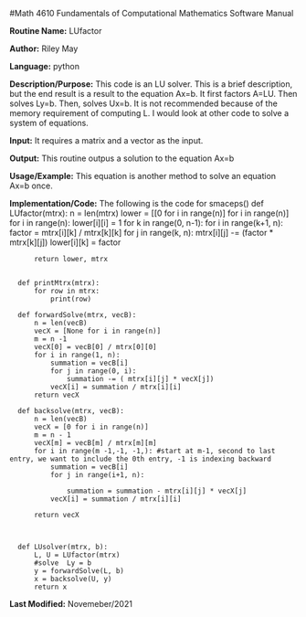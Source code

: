 #Math 4610 Fundamentals of Computational Mathematics Software Manual 

**Routine Name:**           LUfactor

**Author:** Riley May

**Language:** python

**Description/Purpose:** This code is an LU solver. This is a brief description, but the end result is a result to the equation
Ax=b. It first factors A=LU. Then solves Ly=b. Then, solves Ux=b. 
It is not recommended because of the memory requirement of computing L. I would look at other code to solve a system of equations. 


**Input:** It requires a matrix and a vector as the input. 

**Output:** This routine outpus a solution to the equation Ax=b


**Usage/Example:**
This equation is another method to solve an equation  Ax=b once.


**Implementation/Code:** The following is the code for smaceps()
      def LUfactor(mtrx):
          n = len(mtrx)
          lower = [[0 for i in range(n)] for i in range(n)]
          for i in range(n):
              lower[i][i] = 1
          for k in range(0, n-1):
              for i in range(k+1, n):
                  factor = mtrx[i][k] / mtrx[k][k]
                  for j in range(k, n):
                      mtrx[i][j] -= (factor * mtrx[k][j]) 
                  lower[i][k] = factor
                  
          return lower, mtrx
      
      
      def printMtrx(mtrx):
          for row in mtrx:
              print(row)
      
      def forwardSolve(mtrx, vecB):
          n = len(vecB)
          vecX = [None for i in range(n)]
          m = n -1
          vecX[0] = vecB[0] / mtrx[0][0]
          for i in range(1, n):
              summation = vecB[i]
              for j in range(0, i):
                  summation -= ( mtrx[i][j] * vecX[j])
              vecX[i] = summation / mtrx[i][i]
          return vecX
      
      def backsolve(mtrx, vecB):
          n = len(vecB)
          vecX = [0 for i in range(n)]
          m = n - 1
          vecX[m] = vecB[m] / mtrx[m][m]
          for i in range(m -1,-1, -1,): #start at m-1, second to last entry, we want to include the 0th entry, -1 is indexing backward
              summation = vecB[i]
              for j in range(i+1, n):
                  
                  summation = summation - mtrx[i][j] * vecX[j]
              vecX[i] = summation / mtrx[i][i]
      
          return vecX
      
      
      
      def LUsolver(mtrx, b):
          L, U = LUfactor(mtrx)
          #solve  Ly = b
          y = forwardSolve(L, b)
          x = backsolve(U, y)
          return x
      
**Last Modified:** Novemeber/2021
